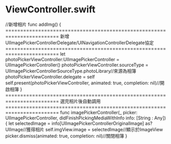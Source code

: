 # ViewController.swift

 //新增相片
   func addImg()
   {
    ========================================================================
    新增UIImagePickerControllerDelegate/UINavigationControllerDelegate協定
    ========================================================================
    let photoPickerViewController:UIImagePickerController = UIImagePickerController()
    photoPickerViewController.sourceType = UIImagePickerControllerSourceType.photoLibrary//來源為相簿
    photoPickerViewController.delegate = self
    self.present(photoPickerViewController, animated: true, completion: nil)//開啟相簿
    }
    ========================================================================
    選完相片後自動調用
    ========================================================================
    func imagePickerController(_ picker: UIImagePickerController, didFinishPickingMediaWithInfo info: [String : Any]) {
        let selectedImage = info[UIImagePickerControllerOriginalImage] as? UIImage//獲得相片
        self.imgView.image = selectedImage//顯示於ImageView
        picker.dismiss(animated: true, completion: nil)//關閉相簿
    }
